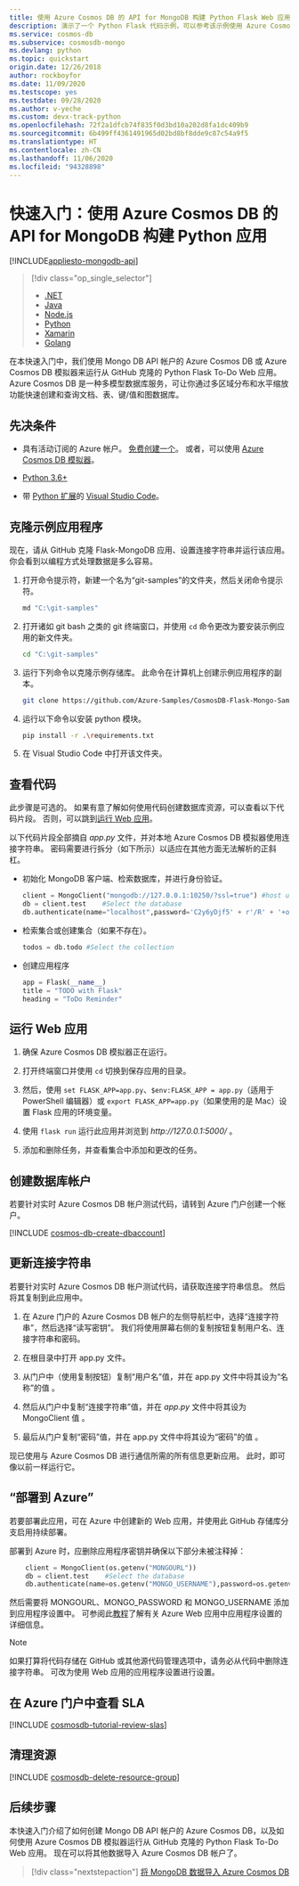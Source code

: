 ```yaml
---
title: 使用 Azure Cosmos DB 的 API for MongoDB 构建 Python Flask Web 应用
description: 演示了一个 Python Flask 代码示例，可以参考该示例使用 Azure Cosmos DB 的用于 MongoDB 的 API 进行连接和查询。
ms.service: cosmos-db
ms.subservice: cosmosdb-mongo
ms.devlang: python
ms.topic: quickstart
origin.date: 12/26/2018
author: rockboyfor
ms.date: 11/09/2020
ms.testscope: yes
ms.testdate: 09/28/2020
ms.author: v-yeche
ms.custom: devx-track-python
ms.openlocfilehash: 72f2a1dfcb74f835f0d3bd10a202d8fa1dc409b9
ms.sourcegitcommit: 6b499ff4361491965d02bd8bf8dde9c87c54a9f5
ms.translationtype: HT
ms.contentlocale: zh-CN
ms.lasthandoff: 11/06/2020
ms.locfileid: "94328898"
---
```

# <a name="quickstart-build-a-python-app-using-azure-cosmos-dbs-api-for-mongodb"></a>快速入门：使用 Azure Cosmos DB 的 API for MongoDB 构建 Python 应用
[!INCLUDE[appliesto-mongodb-api](includes/appliesto-mongodb-api.md)]

> [!div class="op_single_selector"]
> * [.NET](create-mongodb-dotnet.md)
> * [Java](create-mongodb-java.md)
> * [Node.js](create-mongodb-nodejs.md)
> * [Python](create-mongodb-flask.md)
> * [Xamarin](create-mongodb-xamarin.md)
> * [Golang](create-mongodb-go.md)
>  

在本快速入门中，我们使用 Mongo DB API 帐户的 Azure Cosmos DB 或 Azure Cosmos DB 模拟器来运行从 GitHub 克隆的 Python Flask To-Do Web 应用。 Azure Cosmos DB 是一种多模型数据库服务，可让你通过多区域分布和水平缩放功能快速创建和查询文档、表、键/值和图数据库。

## <a name="prerequisites"></a>先决条件

- 具有活动订阅的 Azure 帐户。 [免费创建一个](https://www.azure.cn/pricing/1rmb-trial/)。 或者，可以使用 [Azure Cosmos DB 模拟器](local-emulator.md)。 

    <!--Not Available on [try Azure Cosmos DB for free](https://www.azure.cn/try/cosmosdb/)-->
    
- [Python 3.6+](https://www.python.org/downloads/)
- 带 [Python 扩展](https://marketplace.visualstudio.com/items?itemName=donjayamanne.python)的 [Visual Studio Code](https://code.visualstudio.com/Download)。

## <a name="clone-the-sample-application"></a>克隆示例应用程序

现在，请从 GitHub 克隆 Flask-MongoDB 应用、设置连接字符串并运行该应用。 你会看到以编程方式处理数据是多么容易。

1. 打开命令提示符，新建一个名为“git-samples”的文件夹，然后关闭命令提示符。

    ```bash
    md "C:\git-samples"
    ```

2. 打开诸如 git bash 之类的 git 终端窗口，并使用 `cd` 命令更改为要安装示例应用的新文件夹。

    ```bash
    cd "C:\git-samples"
    ```

3. 运行下列命令以克隆示例存储库。 此命令在计算机上创建示例应用程序的副本。

    ```bash
    git clone https://github.com/Azure-Samples/CosmosDB-Flask-Mongo-Sample.git
    ```
3. 运行以下命令以安装 python 模块。

    ```bash 
    pip install -r .\requirements.txt
    ```
4. 在 Visual Studio Code 中打开该文件夹。

## <a name="review-the-code"></a>查看代码

此步骤是可选的。 如果有意了解如何使用代码创建数据库资源，可以查看以下代码片段。 否则，可以跳到[运行 Web 应用](#run-the-web-app)。 

以下代码片段全部摘自 *app.py* 文件，并对本地 Azure Cosmos DB 模拟器使用连接字符串。 密码需要进行拆分（如下所示）以适应在其他方面无法解析的正斜杠。

* 初始化 MongoDB 客户端、检索数据库，并进行身份验证。

    ```python
    client = MongoClient("mongodb://127.0.0.1:10250/?ssl=true") #host uri
    db = client.test    #Select the database
    db.authenticate(name="localhost",password='C2y6yDjf5' + r'/R' + '+ob0N8A7Cgv30VRDJIWEHLM+4QDU5DE2nQ9nDuVTqobD4b8mGGyPMbIZnqyMsEcaGQy67XIw' + r'/Jw==')
    ```

* 检索集合或创建集合（如果不存在）。

    ```python
    todos = db.todo #Select the collection
    ```

* 创建应用程序

    ```Python
    app = Flask(__name__)
    title = "TODO with Flask"
    heading = "ToDo Reminder"
    ```

## <a name="run-the-web-app"></a><a name="run-the-web-app"></a>运行 Web 应用

1. 确保 Azure Cosmos DB 模拟器正在运行。

2. 打开终端窗口并使用 `cd` 切换到保存应用的目录。

3. 然后，使用 `set FLASK_APP=app.py`、`$env:FLASK_APP = app.py`（适用于 PowerShell 编辑器）或 `export FLASK_APP=app.py`（如果使用的是 Mac）设置 Flask 应用的环境变量。 

4. 使用 `flask run` 运行此应用并浏览到 *http:\//127.0.0.1:5000/* 。

5. 添加和删除任务，并查看集合中添加和更改的任务。

## <a name="create-a-database-account"></a>创建数据库帐户

若要针对实时 Azure Cosmos DB 帐户测试代码，请转到 Azure 门户创建一个帐户。

[!INCLUDE [cosmos-db-create-dbaccount](../../includes/cosmos-db-create-dbaccount-mongodb.md)]

## <a name="update-your-connection-string"></a><a name="update-your-connection-string"></a>更新连接字符串

若要针对实时 Azure Cosmos DB 帐户测试代码，请获取连接字符串信息。 然后将其复制到此应用中。

1. 在 Azure 门户的 Azure Cosmos DB 帐户的左侧导航栏中，选择“连接字符串”，然后选择“读写密钥”。  我们将使用屏幕右侧的复制按钮复制用户名、连接字符串和密码。 

2. 在根目录中打开 app.py 文件。

3. 从门户中（使用复制按钮）复制“用户名”值，并在 app.py 文件中将其设为“名称”的值 。

4. 然后从门户中复制“连接字符串”值，并在 *app.py* 文件中将其设为 MongoClient 值 。

5. 最后从门户复制“密码”值，并在 app.py 文件中将其设为“密码”的值 。

现已使用与 Azure Cosmos DB 进行通信所需的所有信息更新应用。 此时，即可像以前一样运行它。

## <a name="deploy-to-azure"></a>“部署到 Azure”

若要部署此应用，可在 Azure 中创建新的 Web 应用，并使用此 GitHub 存储库分支启用持续部署。

<!--Not Available on  [tutorial](/app-service/deploy-continuous-deployment)-->

部署到 Azure 时，应删除应用程序密钥并确保以下部分未被注释掉：

```python
    client = MongoClient(os.getenv("MONGOURL"))
    db = client.test    #Select the database
    db.authenticate(name=os.getenv("MONGO_USERNAME"),password=os.getenv("MONGO_PASSWORD"))
```

然后需要将 MONGOURL、MONGO_PASSWORD 和 MONGO_USERNAME 添加到应用程序设置中。 可参阅此[教程](../app-service/configure-common.md#configure-app-settings)了解有关 Azure Web 应用中应用程序设置的详细信息。

<!--NOT AVAILABLE ON https://deploy.azure.com-->
<!--Not Available on If you don't want to create a fork of this repo, you can also click the deploy to Azure button below. You should then go into Azure and set up the application settings with your Cosmos DB account info.-->
<!-- Not Available on <a href="https://deploy.azure.com/?repository=https://github.com/heatherbshapiro/To-Do-List---Flask-MongoDB-Example" target="_blank"> -->

> [!NOTE]
> 如果打算将代码存储在 GitHub 或其他源代码管理选项中，请务必从代码中删除连接字符串。 可改为使用 Web 应用的应用程序设置进行设置。

## <a name="review-slas-in-the-azure-portal"></a>在 Azure 门户中查看 SLA

[!INCLUDE [cosmosdb-tutorial-review-slas](../../includes/cosmos-db-tutorial-review-slas.md)]

## <a name="clean-up-resources"></a>清理资源

[!INCLUDE [cosmosdb-delete-resource-group](../../includes/cosmos-db-delete-resource-group.md)]

## <a name="next-steps"></a>后续步骤

本快速入门介绍了如何创建 Mongo DB API 帐户的 Azure Cosmos DB，以及如何使用 Azure Cosmos DB 模拟器运行从 GitHub 克隆的 Python Flask To-Do Web 应用。 现在可以将其他数据导入 Azure Cosmos DB 帐户了。 

> [!div class="nextstepaction"]
> [将 MongoDB 数据导入 Azure Cosmos DB](../dms/tutorial-mongodb-cosmos-db.md?toc=%252fcosmos-db%252ftoc.json%253ftoc%253d%252fcosmos-db%252ftoc.json)

<!-- Update_Description: update meta properties, wording update, update link -->
